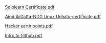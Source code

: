 [Sololearn Certificate.pdf](https://github.com/Aindriladatt/M1_ProjectGoal_Application/files/8010565/Sololearn.Certificate.pdf)


[AindrilaDatta-NDG Linux Unhatc-certificate.pdf](https://github.com/Aindriladatt/M1_ProjectGoal_Application/files/8010572/AindrilaDatta-NDG.Linux.Unhatc-certificate.pdf)


[Hacker earth points.pdf](https://github.com/Aindriladatt/M1_ProjectGoal_Application/files/8010611/Hacker.earth.points.pdf)


[Intro to Github.pdf](https://github.com/Aindriladatt/M1_ProjectGoal_Application/files/8010646/Intro.to.Github.pdf)







